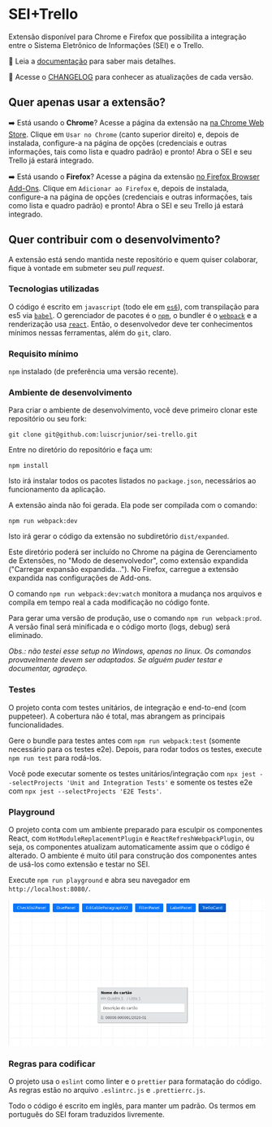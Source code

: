 # SEI+Trello

Extensão disponível para Chrome e Firefox que possibilita a integração entre o Sistema Eletrônico de Informações (SEI) e o Trello.

:blue_book: Leia a [documentação](https://luiscrjunior.github.io/sei-trello/) para saber mais detalhes.

:pencil: Acesse o [CHANGELOG](CHANGELOG.md) para conhecer as atualizações de cada versão.

## Quer apenas usar a extensão?

:arrow_right: Está usando o **Chrome**? Acesse a página da extensão na [na Chrome Web Store](https://chrome.google.com/webstore/detail/sei%2Btrello/dnjlkohajpocckjiddppmfhkpfdbkecl?hl=pt-BR). Clique em `Usar no Chrome` (canto superior direito) e, depois de instalada, configure-a na página de opções (credenciais e outras informações, tais como lista e quadro padrão) e pronto! Abra o SEI e seu Trello já estará integrado.

:arrow_right: Está usando o **Firefox**? Acesse a página da extensão [no Firefox Browser Add-Ons](https://addons.mozilla.org/pt-BR/firefox/addon/sei-trello/). Clique em `Adicionar ao Firefox` e, depois de instalada, configure-a na página de opções (credenciais e outras informações, tais como lista e quadro padrão) e pronto! Abra o SEI e seu Trello já estará integrado.


## Quer contribuir com o desenvolvimento?

A extensão está sendo mantida neste repositório e quem quiser colaborar, fique à vontade em submeter seu _pull request_.


### Tecnologias utilizadas

O código é escrito em `javascript` (todo ele em [`es6`](http://www.ecma-international.org/ecma-262/6.0/)), com transpilação para es5 via [`babel`](https://babeljs.io/). O gerenciador de pacotes é o [`npm`](https://www.npmjs.com/), o bundler é o [`webpack`](https://webpack.js.org/) e a renderização usa [`react`](https://reactjs.org/). Então, o desenvolvedor deve ter conhecimentos mínimos nessas ferramentas, além do `git`, claro.

### Requisito mínimo

`npm` instalado (de preferência uma versão recente).

### Ambiente de desenvolvimento

Para criar o ambiente de desenvolvimento, você deve primeiro clonar este repositório ou seu fork:

```
git clone git@github.com:luiscrjunior/sei-trello.git
```

Entre no diretório do repositório e faça um:

```
npm install
```

Isto irá instalar todos os pacotes listados no `package.json`, necessários ao funcionamento da aplicação.

A extensão ainda não foi gerada. Ela pode ser compilada com o comando:

```
npm run webpack:dev
```

Isto irá gerar o código da extensão no subdiretório `dist/expanded`.

Este diretório poderá ser incluído no Chrome na página de Gerenciamento de Extensões, no "Modo de desenvolvedor", como extensão expandida ("Carregar expansão expandida..."). No Firefox, carregue a extensão expandida nas configurações de Add-ons.

O comando `npm run webpack:dev:watch` monitora a mudança nos arquivos e compila em tempo real a cada modificação no código fonte.

Para gerar uma versão de produção, use o comando `npm run webpack:prod`. A versão final será minificada e o código morto (logs, debug) será eliminado.

_Obs.: não testei esse setup no Windows, apenas no linux. Os comandos provavelmente devem ser adaptados. Se alguém puder testar e documentar, agradeço._

### Testes

O projeto conta com testes unitários, de integração e end-to-end (com puppeteer). A cobertura não é total, mas abrangem as principais funcionalidades.

Gere o bundle para testes antes com `npm run webpack:test` (somente necessário para os testes e2e). Depois, para rodar todos os testes, execute `npm run test` para rodá-los. 

Você pode executar somente os testes unitários/integração com `npx jest --selectProjects 'Unit and Integration Tests'` e somente os testes e2e com `npx jest --selectProjects 'E2E Tests'`.

### Playground

O projeto conta com um ambiente preparado para esculpir os componentes React, com `HotModuleReplacementPlugin` e `ReactRefreshWebpackPlugin`, ou seja, os componentes atualizam automaticamente assim que o código é alterado. O ambiente é muito útil para construção dos componentes antes de usá-los como extensão e testar no SEI.

Execute `npm run playground` e abra seu navegador em `http://localhost:8080/`.

![Playground](/docs/playground.png)


### Regras para codificar

O projeto usa o `eslint` como linter e o `prettier` para formatação do código. As regras estão no arquivo `.eslintrc.js` e `.prettierrc.js`.

Todo o código é escrito em inglês, para manter um padrão. Os termos em português do SEI foram traduzidos livremente.

